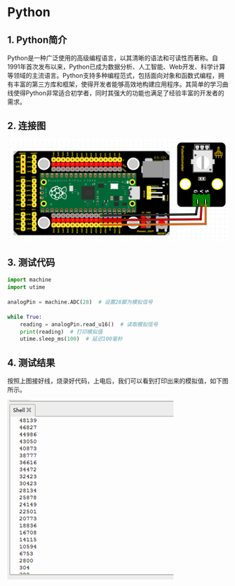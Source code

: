 # Python


## 1. Python简介  

Python是一种广泛使用的高级编程语言，以其清晰的语法和可读性而著称。自1991年首次发布以来，Python已成为数据分析、人工智能、Web开发、科学计算等领域的主流语言。Python支持多种编程范式，包括面向对象和函数式编程，拥有丰富的第三方库和框架，使得开发者能够高效地构建应用程序。其简单的学习曲线使得Python非常适合初学者，同时其强大的功能也满足了经验丰富的开发者的需求。  

## 2. 连接图  

![](media/3a02efe22c7b99e87186ef84297b97f2.png)  

## 3. 测试代码  

```python  
import machine  
import utime  

analogPin = machine.ADC(28)  # 设置28脚为模拟信号  

while True:  
    reading = analogPin.read_u16()  # 读取模拟信号  
    print(reading)  # 打印模拟值  
    utime.sleep_ms(100)  # 延迟100毫秒  
```  

## 4. 测试结果  

按照上图接好线，烧录好代码，上电后，我们可以看到打印出来的模拟值，如下图所示。  

![](media/aaa90212b8c77c8908d0c938dd5a7be9.png)


